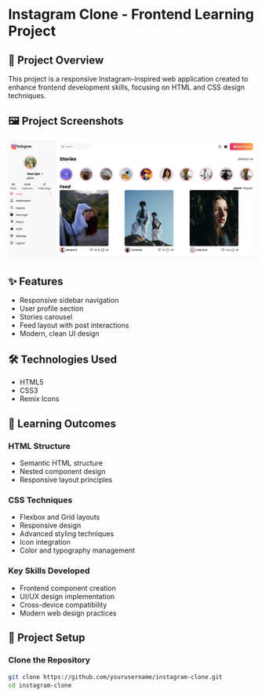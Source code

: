 # Instagram Clone - Frontend Learning Project

## 🌟 Project Overview
This project is a responsive Instagram-inspired web application created to enhance frontend development skills, focusing on HTML and CSS design techniques.

## 🖼️ Project Screenshots
![Instagram Clone Screenshot](img/demo.png)

## ✨ Features
- Responsive sidebar navigation
- User profile section
- Stories carousel
- Feed layout with post interactions
- Modern, clean UI design

## 🛠️ Technologies Used
- HTML5
- CSS3
- Remix Icons

## 🎯 Learning Outcomes

### HTML Structure
- Semantic HTML structure
- Nested component design
- Responsive layout principles

### CSS Techniques
- Flexbox and Grid layouts
- Responsive design
- Advanced styling techniques
- Icon integration
- Color and typography management

### Key Skills Developed
- Frontend component creation
- UI/UX design implementation
- Cross-device compatibility
- Modern web design practices

## 🚀 Project Setup

### Clone the Repository
```bash
git clone https://github.com/yourusername/instagram-clone.git
cd instagram-clone